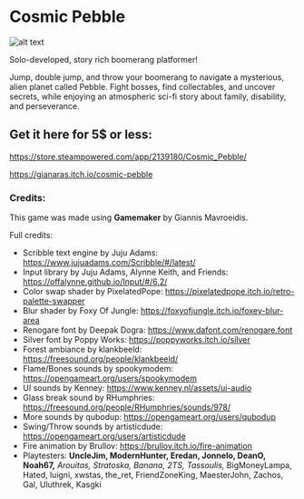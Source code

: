 # Cosmic Pebble
![alt text](https://shared.cloudflare.steamstatic.com/store_item_assets/steam/apps/2139180/header.jpg?t=1721851042)

Solo-developed, story rich boomerang platformer!

Jump, double jump, and throw your boomerang to navigate a mysterious, alien planet called Pebble. Fight bosses, find collectables, and uncover secrets, while enjoying an atmospheric sci-fi story about family, disability, and perseverance. 

## Get it here for 5$ or less:

https://store.steampowered.com/app/2139180/Cosmic_Pebble/

https://gianaras.itch.io/cosmic-pebble

### Credits:

This game was made using **Gamemaker** by Giannis Mavroeidis.

Full credits:
- Scribble text engine by Juju Adams:                        https://www.jujuadams.com/Scribble/#/latest/
- Input library by Juju Adams, Alynne Keith, and Friends:    https://offalynne.github.io/Input/#/6.2/
- Color swap shader by PixelatedPope:                        https://pixelatedpope.itch.io/retro-palette-swapper
- Blur shader by Foxy Of Jungle:                             https://foxyofjungle.itch.io/foxey-blur-area
- Renogare font by Deepak Dogra:                             https://www.dafont.com/renogare.font
- Silver font by Poppy Works:                                https://poppyworks.itch.io/silver
- Forest ambiance by klankbeeld:                             https://freesound.org/people/klankbeeld/
- Flame/Bones sounds by spookymodem:                         https://opengameart.org/users/spookymodem
- UI sounds by Kenney:                                       https://www.kenney.nl/assets/ui-audio
- Glass break sound by RHumphries:                           https://freesound.org/people/RHumphries/sounds/978/
- More sounds by qubodup:                                    https://opengameart.org/users/qubodup
- Swing/Throw sounds by artisticdude:                        https://opengameart.org/users/artisticdude
- Fire animation by Brullov:                                 https://brullov.itch.io/fire-animation
- Playtesters: **UncleJim, ModernHunter, Eredan, Jonnelo, DeanO, Noah67,** *Arouitas, Stratoska, Banana, 2TS, Tassoulis,* BigMoneyLampa, Hated, luigni, xwstas, the_ret, FriendZoneKing, MaesterJohn, Zachos, Gal, Uluthrek, Kasgki
